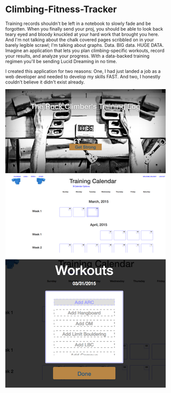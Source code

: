 # Climbing-Fitness-Tracker
Training records shouldn't be left in a notebook to slowly fade and be forgotten. When you finally send your proj, you should be able to look back teary eyed and bloody knuckled at your hard work that brought you here. And I'm not talking about the chalk covered pages scribbled on in your barely legible scrawl; I'm talking about graphs. Data. BIG data. HUGE DATA. Imagine an application that lets you plan climbing-specific workouts, record your results, and analyze your progress. With a data-backed training regimen  you'll be sending Lucid Dreaming in no time.

I created this application for two reasons: One, I had just landed a job as a web developer and needed to develop my skills FAST. And two, I honestly couldn't believe it didn't exist already.

![Landing Page](/images/homepage.png)
![Training Calendar](/images/calendar.png)
![Workouts List](/images/workouts.png)